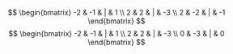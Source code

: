 $$
\begin{bmatrix}
-2 & -1 & | & 1 \\
2 & 2 & | & -3 \\
2 & -2 & | & -1
\end{bmatrix}
$$
$$
\begin{bmatrix}
-2 & -1 & | & 1 \\
2 & 2 & | & -3 \\
0 & -3 & | & 0
\end{bmatrix}
$$
